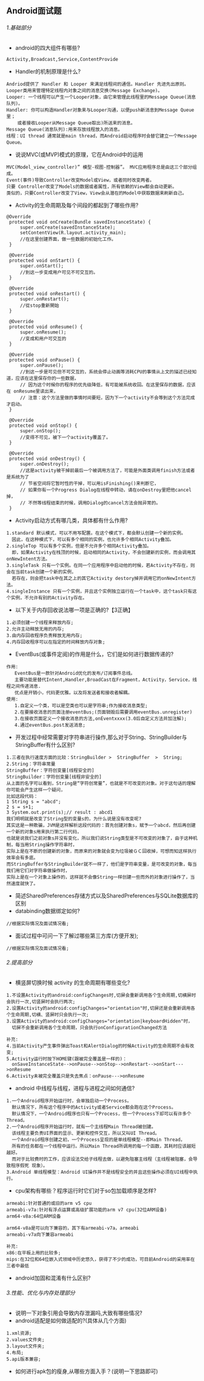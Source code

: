 Android面试题
-----
###### 1.基础部分
* android的四大组件有哪些?
```text
Activity,Broadcast,Service,ContentProvide
```
* Handler的机制原理是什么?
```text
Andriod提供了 Handler 和 Looper 来满足线程间的通信。Handler 先进先出原则。
Looper类用来管理特定线程内对象之间的消息交换(Message Exchange)。
Looper: 一个线程可以产生一个Looper对象，由它来管理此线程里的Message Queue(消息队列)。
Handler: 你可以构造Handler对象来与Looper沟通，以便push新消息到Message Queue里；
	或者接收Looper从Message Queue取出)所送来的消息。
Message Queue(消息队列):用来存放线程放入的消息。
线程：UI thread 通常就是main thread，而Android启动程序时会替它建立一个Message Queue。
```
* 说说MVC(或MVP)模式的原理，它在Android中的运用
```text
MVC(Model_view_controller)” 模型-视图-控制器”。 MVC应用程序总是由这三个部分组成。
Event(事件)导致Controller改变Model或View，或者同时改变两者。
只要 Controller改变了Models的数据或者属性，所有依赖的View都会自动更新。
类似的，只要Controller改变了View，View会从潜在的Model中获取数据来刷新自己。
```
* Activity的生命周期及每个间段的都起到了哪些作用?
```text
@Override
 protected void onCreate(Bundle savedInstanceState) {
     super.onCreate(savedInstanceState);
     setContentView(R.layout.activity_main);
     //在这里创建界面，做一些数据的初始化工作。
 }

 @Override
 protected void onStart() {
     super.onStart();
     //到这一步变成用户可见不可交互的。
 }

 @Override
 protected void onRestart() {
     super.onRestart();
     //從stop重新開始
 }

 @Override
 protected void onResume() {
     super.onResume();
     //变成和用户可交互的
 }

 @Override
 protected void onPause() {
     super.onPause();
     //到这一步是可见但不可交互的，系统会停止动画等消耗CPU的事情从上文的描述已经知道，应该在这里保存你的一些数据，
     // 因为这个时候你的程序的优先级降低，有可能被系统收回。在这里保存的数据，应该在 onResume里读出来，
     // 注意：这个方法里做的事情时间要短，因为下一个activity不会等到这个方法完成才启动。
 }

 @Override
 protected void onStop() {
     super.onStop();
     //变得不可见，被下一个activity覆盖了。
 }

 @Override
 protected void onDestroy() {
     super.onDestroy();
     //这是activity被干掉前最后一个被调用方法了，可能是外面类调用finish方法或者是系统为了
     // 节省空间将它暂时性的干掉，可以用isFinishing()来判断它，
     // 如果你有一个Progress Dialog在线程中转动，请在onDestroy里把他cancel掉，
     // 不然等线程结束的时候，调用Dialog的cancel方法会抛异常的。
 }
```
* Activity启动方式有哪几类，具体都有什么作用?
```text
1.standard 默认模式，可以不用写配置。在这个模式下，都会默认创建一个新的实例。
  因此，在这种模式下，可以有多个相同的实例，也允许多个相同Activity叠加。
2.singleTop 可以有多个实例，但是不允许多个相同Activity叠加。
  即，如果Activity在栈顶的时候，启动相同的Activity，不会创建新的实例，而会调用其onNewIntent方法。
3.singleTask 只有一个实例。在同一个应用程序中启动他的时候，若Activity不存在，则会在当前task创建一个新的实例，
  若存在，则会把task中在其之上的其它Activity destory掉并调用它的onNewIntent方法。
4.singleInstance 只有一个实例，并且这个实例独立运行在一个task中，这个task只有这个实例，不允许有别的Activity存在。
```
* 以下关于内存回收说法哪一项是正确的?【3正确】
```text
1.必须创建一个线程来释放内存;
2.允许主动释放无用的内存;
3.由内存回收程序负责释放无用内存;
4.内存回收程序可以在指定的时间释放内存对象;
```
* EventBus(或事件定阅)的作用是什么，它们是如何进行数据传递的?
```text
作用:
   EventBus是一款针对Android优化的发布/订阅事件总线。
   主要功能是替代Intent,Handler,BroadCast在Fragment，Activity，Service，线程之间传递消息.
   优点是开销小，代码更优雅。以及将发送者和接收者解耦。
使用:
   1.自定义一个类，可以是空类也可以是字符串;作为接收消息类型;
   2.在要接收消息的页面注册eventBus;(页面销毁后需要调用eventBus.unregister)
   3.在接收页面定义一个接收消息的方法,onEventxxxx(3.0后自定义方法并加注解);
   4.通过eventBus.post发送消息;
```
* 开发过程中经常需要对字符串进行操作,那么对于String、StringBuilder与StringBuffer有什么区别?
```text
1.三者在执行速度方面的比较：StringBuilder >  StringBuffer  >  String;
2.String：字符串常量
StringBuffer：字符创变量[线程安全的]
StringBuilder：字符创变量[线程非安全的]
从上面的名字可以看到，String是“字符创常量”，也就是不可改变的对象。对于这句话的理解你可能会产生这样一个疑问，
比如这段代码：
1 String s = "abcd";
2 s = s+1;
3 System.out.print(s);// result : abcd1
我们明明就是改变了String型的变量s的，为什么说是没有改变呢? 
其实这是一种欺骗，JVM是这样解析这段代码的：首先创建对象s，赋予一个abcd，然后再创建一个新的对象s用来执行第二行代码，
也就是说我们之前对象s并没有变化，所以我们说String类型是不可改变的对象了，由于这种机制，每当用String操作字符串时，
实际上是在不断的创建新的对象，而原来的对象就会变为垃圾被ＧＣ回收掉，可想而知这样执行效率会有多底。
而StringBuffer与StringBuilder就不一样了，他们是字符串变量，是可改变的对象，每当我们用它们对字符串做操作时，
实际上是在一个对象上操作的，这样就不会像String一样创建一些而外的对象进行操作了，当然速度就快了。
```
* 简述SharedPreferences存储方式以及SharedPreferences与SQLite数据库的区别
* databinding数据绑定如何?
```text
//根据实际情况及面试情况看;
```
* 面试过程中可问一下了解过哪些第三方库(方便开发);
```text
//根据实际情况及面试情况看;
```

###### 2.提高部分
* 横竖屏切换时候 activity 的生命周期有哪些变化?
```text
1.不设置Activity的android:configChanges时,切屏会重新调用各个生命周期,切横屏时会执行一次,切竖屏时会执行两次;
2.设置Activity的android:configChanges="orientation"时,切屏还是会重新调用各个生命周期,切横、竖屏时只会执行一次;
3.设置Activity的android:configChanges="orientation|keyboardHidden"时，
  切屏不会重新调用各个生命周期，只会执行onConfigurationChanged方法

补充:
4.当前Activity产生事件弹出Toast和AlertDialog的时候Activity的生命周期不会有改变;
5.Activity运行时按下HOME键(跟被完全覆盖是一样的)：
  onSaveInstanceState-->onPause-->onStop-->onRestart-->onStart--->onResume
6.Activity未被完全覆盖只是失去焦点：onPause--->onResume
```
* android 中线程与线程，进程与进程之间如何通信?
```text
1.一个Android程序开始运行时，会单独启动一个Process。
  默认情况下，所有这个程序中的Activity或者Service都会跑在这个Process。
  默认情况下，一个Android程序也只有一个Process，但一个Process下却可以有许多个Thread。
2.一个Android程序开始运行时，就有一个主线程Main Thread被创建。
  该线程主要负责UI界面的显示、更新和控件交互，所以又叫UI Thread。
  一个Android程序创建之初，一个Process呈现的是单线程模型--即Main Thread，
  所有的任务都在一个线程中运行。所以Main Thread所调用的每一个函数，其耗时应该越短越好。
  而对于比较费时的工作，应该设法交给子线程去做，以避免阻塞主线程（主线程被阻塞，会导致程序假死 现象）。
3.Android 单线程模型：Android UI操作并不是线程安全的并且这些操作必须在UI线程中执行。
```
* cpu架构有哪些？程序运行时它们对于so包加载顺序是怎样?
```text
armeabi:针对普通的或旧的arm v5 cpu
armeabi-v7a:针对有浮点运算或高级扩展功能的arm v7 cpu(32位ARM设备)
arm64-v8a:64位ARM设备

arm64-v8a是可以向下兼容的，其下有armeabi-v7a，armeabi 
armeabi-v7a向下兼容armeabi

补充:
x86:在平板上用的比较多;
mips:在32位和64位嵌入式领域中历史悠久，获得了不少的成功，可目前Android的采用率在三者中最低
```
* android加固和混淆有什么区别?
###### 3.性能、优化与内存处理部分
* 说明一下对象引用会导致内存泄漏吗,大致有哪些情况?
* android适配是如何做适配的?(具体从几个方面)
```text
1.xml资源;
2.values文件夹;
3.layout文件夹;
4.布局;
5.api版本兼容;
```
* 如何进行apk包的瘦身,从哪些方面入手？(说明一下思路即可)
